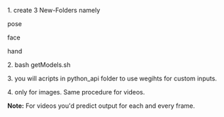 <p>1. create 3 New-Folders namely</p>

pose

face

hand

<p>2. bash getModels.sh</p>

<p>3. you will acripts in python_api folder to use wegihts for custom inputs.</p>

<p>4. only for images. Same procedure for videos.</p>

<b>Note:</b> For videos you'd predict output for each and every frame.
